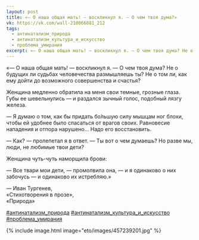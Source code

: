 ```yaml
---
layout: post
title: «— О наша общая мать! — воскликнул я. — О чем твоя дума?»
vk: https://vk.com/wall-210066881_212
tags:
  - антинатализм_природа
  - антинатализм_культура_и_искусство
  - проблема_умирания
excerpt: «— О наша общая мать! — воскликнул я. — О чем твоя дума? Не о будущих ли судьбах человечества размышляешь ты? Не о том ли, как ему дойти до возможного совершенства и счастья? ...
---
```

«— О наша общая мать! — воскликнул я. — О чем твоя дума? Не о будущих ли судьбах человечества размышляешь ты? Не о том ли, как ему дойти до возможного совершенства и счастья?

Женщина медленно обратила на меня свои темные, грозные глаза. Губы ее шевельнулись — и раздался зычный голос, подобный лязгу железа.

— Я думаю о том, как бы придать бо́льшую силу мышцам ног блохи, чтобы ей удобнее было спасаться от врагов своих. Равновесие нападения и отпора нарушено... Надо его восстановить.

— Как? — пролепетал я в ответ. — Ты вот о чем думаешь? Но разве мы, люди, не любимые твои дети?

Женщина чуть-чуть наморщила брови:

— Все твари мои дети, — промолвила она, — и я одинаково о них забочусь — и одинаково их истребляю.»

— Иван Тургенев,<br>
«Стихотворения в прозе»,<br>
«Природа»

[#антинатализм_природа](poisk.html#антинатализм_природа) 
[#антинатализм_культура_и_искусство](poisk.html#антинатализм_культура_и_искусство)
[#проблема_умирания](poisk.html#проблема_умирания)

{% include image.html image="eto/images/457239201.jpg" %}